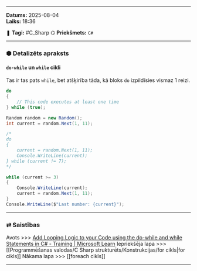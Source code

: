___

**Datums:** 2025-08-04   
**Laiks:** 18:36 

❚ **Tagi:** #C_Sharp 
⌬ **Priekšmets:**  `C#`

---
### ⬢ Detalizēts apraksts
#### `do-while` un `while` cikli

Tas ir tas pats `while`, bet atšķirība tāda, kā bloks `do` izpildīsies vismaz 1 reizi.

```csharp
do
{
    // This code executes at least one time
} while (true);
```

```csharp
Random random = new Random();
int current = random.Next(1, 11);

/*
do
{
    current = random.Next(1, 11);
    Console.WriteLine(current);
} while (current != 7);
*/

while (current >= 3)
{
    Console.WriteLine(current);
    current = random.Next(1, 11);
}
Console.WriteLine($"Last number: {current}");
```


---
### ⇄ Saistības

Avots >>> [Add Looping Logic to your Code using the do-while and while Statements in C# - Training \| Microsoft Learn](https://learn.microsoft.com/en-us/training/modules/csharp-do-while/)
Iepriekšēja lapa >>> [[Programmēšanas valodas/C Sharp strukturēts/Konstrukcijas/for cikls|for cikls]]
Nākama lapa >>> [[foreach cikls]]

___